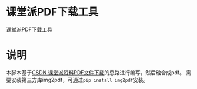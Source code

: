 # 课堂派PDF下载工具
课堂派PDF下载工具

# 说明
本脚本基于[CSDN 课堂派资料PDF文件下载](https://blog.csdn.net/sucr233/article/details/114501594#comments_25965207)的思路进行编写，然后融合成pdf。
需要安装第三方库img2pdf，可通过`pip install img2pdf`安装。